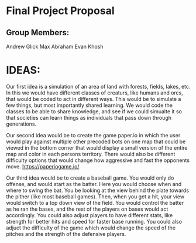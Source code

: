 # Final Project Proposal

## Group Members:

Andrew Glick
Max Abraham
Evan Khosh
       
# IDEAS:


Our first idea is a simulation of an area of land with forests, fields, lakes, etc. In this we would have different classes of creaturs, like humans and orcs, that would be coded to act in different ways. This would be to simulate a few things, but most importantly shared learning. We would code the classes to be able to share knowledge, and see if we could simualte it so that societies can learn things as individuals that pass down through generations.

Our second idea would be to create the game paper.io in which the user would play against multiple other precoded bots on one map that could be viewed in the bottom corner that would display a small version of the entire map and color in each persons territory. There would also be different difficulty options that would change how aggressive and fast the opponents move. https://paperiogame.io/

Our third idea would be to create a baseball game. You would only do offense, and would start as the batter. Here you would choose when and where to swing the bat. You be looking at the view behind the plate towards the pither (like most baseball games). Then, when you get a hit, your view would switch to a top down view of the field. You would control the batter as he ran the bases, and the rest of the players on bases would act accordingly. You could also adjust players to have different stats, like strength for better hits and speed for faster base running. You could also adjuct the difficulty of the game which would change the speed of the pitches and the strength of the defensive players.

